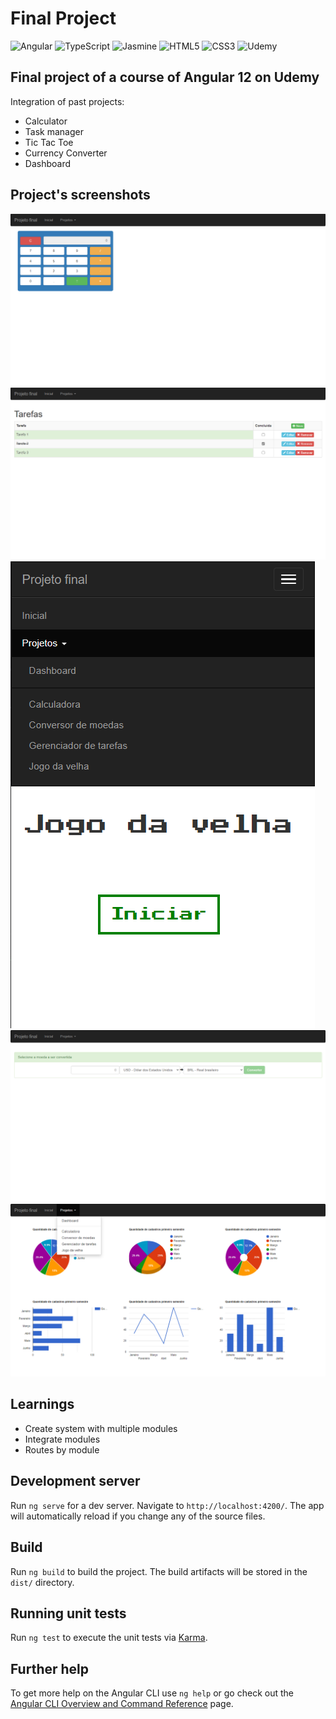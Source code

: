 # Final Project

<div>
  <img alt="Angular" src="https://img.shields.io/badge/angular-%23DD0031.svg?style=for-the-badge&logo=angular&logoColor=white"/>

  <img alt="TypeScript" src="https://img.shields.io/badge/typescript-%23007ACC.svg?style=for-the-badge&logo=typescript&logoColor=white"/>

  <img alt="Jasmine" src="https://img.shields.io/badge/jasmine-%238A4182.svg?style=for-the-badge&logo=jasmine&logoColor=white" />

  <img alt="HTML5" src="https://img.shields.io/badge/html5-%23E34F26.svg?style=for-the-badge&logo=html5&logoColor=white"/>

  <img alt="CSS3" src="https://img.shields.io/badge/css3-%231572B6.svg?style=for-the-badge&logo=css3&logoColor=white"/>

  <img alt="Udemy" src="https://img.shields.io/badge/Udemy-%23EA5252.svg?style=for-the-badge&logo=Udemy&logoColor=white"/>
</div>

## Final project of a course of Angular 12 on Udemy

Integration of past projects:

- Calculator
- Task manager
- Tic Tac Toe
- Currency Converter
- Dashboard

## Project's screenshots

![Calculator screen](https://github.com/andyantunes/projeto-final-integracao/blob/main/src/assets/screenshots/calculator-screen.png)
![Task Manager screen](https://github.com/andyantunes/projeto-final-integracao/blob/main/src/assets/screenshots/task-manager-screen.png)
![Tic Tac Toe screen](https://github.com/andyantunes/projeto-final-integracao/blob/main/src/assets/screenshots/tictactoe-screen.png)
![Currency Converter screen](https://github.com/andyantunes/projeto-final-integracao/blob/main/src/assets/screenshots/currency-converter-screen.png)
![Dashboard screen](https://github.com/andyantunes/projeto-final-integracao/blob/main/src/assets/screenshots/dashboard-screen.png)

## Learnings

- Create system with multiple modules
- Integrate modules
- Routes by module

## Development server

Run `ng serve` for a dev server. Navigate to `http://localhost:4200/`. The app will automatically reload if you change any of the source files.

## Build

Run `ng build` to build the project. The build artifacts will be stored in the `dist/` directory.

## Running unit tests

Run `ng test` to execute the unit tests via [Karma](https://karma-runner.github.io).

## Further help

To get more help on the Angular CLI use `ng help` or go check out the [Angular CLI Overview and Command Reference](https://angular.io/cli) page.

